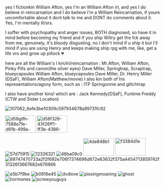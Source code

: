 yes I fictionkin William Afton, yes I'm an William Afton irl, and yes I do believe in reincarnation and I do believe I'm a William Reincarnation, if youre uncomfortable about it dont talk to me and DONT do comments about it. Yes, I'm mentally ill/srs.

I suffer with psychopathy and anger issues, BOTH diagnosed, so have it in mind before becoming my friend
and if you ship Willry get the fck away from me, genuinely, it's bloody disgusting, no I don't mind if u ship it but I'll mind if you are using Henry and keeps making ship rpg with me, like, get a life vro and grow up pillock 💔

here are all the William's I kin/irl/reincarnation : Mr.Afton, William Afton, Pinky Pills and canon(the silver eyes) Dave Miller, Springtrap, Scraptrap, blueycapsules William Afton, blueycapsules Dave Miller, Dr. Henry Miller (DSaF), William Afton(Matthew/movie)
I also kin both of his representations/agony form, such as : ITP Springonnie and glitchtrap 

I also have another kins! which are : Jack Kennedy(DSaF), Funtime Freddy (CTW and Sister Location)

![107062_6efe3be10309c597934678a99731fc92](https://github.com/user-attachments/assets/e8d761ff-5e42-406a-9834-8c7f4bb0261a)


<img width="99" height="56" alt="d58gtfh-7588e7fe-d91b-499a-8240-4f40e1b40e21" src="https://github.com/user-attachments/assets/9a0b1712-54e8-4cdf-9791-923edfd9a9c1" />
<img width="99" height="56" alt="d58f326-43f26ff1-ff3b-4386-9a43-6fbbc6280501" src="https://github.com/user-attachments/assets/dd12c877-a50c-41f0-ad60-e244a47846c0" />

![57d75915](https://github.com/user-attachments/assets/bc03d32f-0d0c-4419-9a0b-2630df9a3fc7)
![12326321](https://github.com/user-attachments/assets/6931fa18-e3b1-4f8b-9702-a1c5d55c54d6)
![46ba09c0](https://github.com/user-attachments/assets/45457208-c28e-463f-a806-50b6103d8f79)
<img width="99" height="56" alt="4de848b1" src="https://github.com/user-attachments/assets/d5d0ed52-2d1e-4416-b69b-be24e56cf33c" />
<img width="99" height="57" alt="f3384d1e" src="https://github.com/user-attachments/assets/7777ba32-df29-4dea-9a29-cd5586f96920" />
![68747470733a2f2f692e706f7374696d672e63632f375a4454713859742f31326f3667682e676966](https://github.com/user-attachments/assets/337a2bf0-e343-47f0-afaf-39c6664e32e1)




![e5b7f9be](https://github.com/user-attachments/assets/706f96e0-254c-4b82-8090-6af1309ff164)
![b0816e45](https://github.com/user-attachments/assets/745a7c0c-8d85-4a41-a429-a05404e4a757)
![dvdlove](https://github.com/user-attachments/assets/af10132f-ac30-477c-af6a-eb8e43839801)
![pissingmoaning](https://github.com/user-attachments/assets/b4b9751c-641e-4bef-b249-800664ecf5d0)
![ghost](https://github.com/user-attachments/assets/922984c0-b34e-46f8-bf03-52398ccb9387)
![hormones](https://github.com/user-attachments/assets/32d2e7ab-adc2-47af-bd6c-b885781dc45d)
![screwyouguys](https://github.com/user-attachments/assets/fc9a7374-776d-45d6-8293-b3b7a73e0313)


